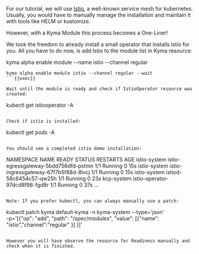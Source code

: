 For our tutorial, we will use [Istio](https://istio.io), a well-known service mesh for kubernetes.
Usually, you would have to manually manage the installation and maintain it with tools like HELM or kustomize. 

However, with a Kyma Module this process becomes a One-Liner!

We took the freedom to already install a small operator that installs istio for you. All you have to do now, is add Istio to the module list in Kyma resource:

kyma alpha enable module --name istio --channel regular
```
kyma alpha enable module istio --channel regular --wait
```{{exec}}

Wait until the module is ready and check if IstioOperator resource was created:
```
kubectl get istiooperator -A
```{{exec}}

Check if istio is installed:
```
kubectl get pods -A
```{{exec}}

You should see a completed istio demo installation:
```
NAMESPACE      NAME                                                    READY   STATUS    RESTARTS   AGE
istio-system   istio-egressgateway-5bdd756dfd-pstmn                    1/1     Running   0          15s
istio-system   istio-ingressgateway-67f7b5f88d-8lvcj                   1/1     Running   0          15s
istio-system   istiod-58c6454c57-qw25h                                 1/1     Running   0          23s
kcp-system     istio-operator-97dcd8f98-fgd8r                          1/1     Running   0          37s
...
```

Note: If you prefer kubectl, you can always manually use a patch:
```
kubectl patch kyma default-kyma -n kyma-system --type='json' \
  -p='[{"op": "add", "path": "/spec/modules", "value": [{"name": "istio","channel":"regular" }] }]'
```{{exec}}

However you will have observe the resource for Readiness manually and check when it is finished.
